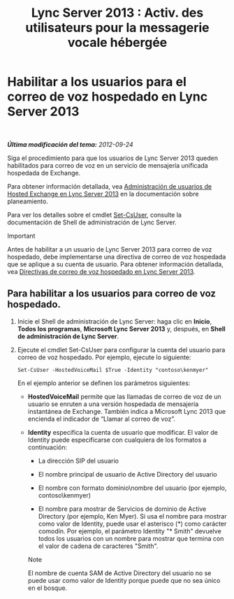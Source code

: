 ﻿---
title: "Lync Server 2013 : Activ. des utilisateurs pour la messagerie vocale hébergée"
TOCTitle: Habilitar a los usuarios para el correo de voz hospedado
ms:assetid: fa559f8f-ef99-43a1-b580-9e998b95efb8
ms:mtpsurl: https://technet.microsoft.com/es-es/library/Gg413062(v=OCS.15)
ms:contentKeyID: 48277229
ms.date: 01/07/2017
mtps_version: v=OCS.15
ms.translationtype: HT
---

# Habilitar a los usuarios para el correo de voz hospedado en Lync Server 2013

 

_**Última modificación del tema:** 2012-09-24_

Siga el procedimiento para que los usuarios de Lync Server 2013 queden habilitados para correo de voz en un servicio de mensajería unificada hospedada de Exchange.

Para obtener información detallada, vea [Administración de usuarios de Hosted Exchange en Lync Server 2013](lync-server-2013-hosted-exchange-user-management.md) en la documentación sobre planeamiento.

Para ver los detalles sobre el cmdlet [Set-CsUser](https://docs.microsoft.com/en-us/powershell/module/skype/Set-CsUser), consulte la documentación de Shell de administración de Lync Server.

> [!IMPORTANT]  
> Antes de habilitar a un usuario de Lync Server 2013 para correo de voz hospedado, debe implementarse una directiva de correo de voz hospedada que se aplique a su cuenta de usuario. Para obtener información detallada, vea <a href="lync-server-2013-hosted-voice-mail-policies.md">Directivas de correo de voz hospedado en Lync Server 2013</a>.



## Para habilitar a los usuarios para correo de voz hospedado.

1.  Inicie el Shell de administración de Lync Server: haga clic en **Inicio**, **Todos los programas**, **Microsoft Lync Server 2013** y, después, en **Shell de administración de Lync Server**.

2.  Ejecute el cmdlet Set-CsUser para configurar la cuenta del usuario para correo de voz hospedado. Por ejemplo, ejecute lo siguiente:
    
        Set-CsUser -HostedVoiceMail $True -Identity "contoso\kenmyer"
    
    En el ejemplo anterior se definen los parámetros siguientes:
    
      - **HostedVoiceMail** permite que las llamadas de correo de voz de un usuario se enruten a una versión hospedada de mensajería instantánea de Exchange. También indica a Microsoft Lync 2013 que encienda el indicador de “Llamar al correo de voz”.
    
      - **Identity** especifica la cuenta de usuario que modificar. El valor de Identity puede especificarse con cualquiera de los formatos a continuación:
        
          - La dirección SIP del usuario
        
          - El nombre principal de usuario de Active Directory del usuario
        
          - El nombre con formato dominio\\nombre del usuario (por ejemplo, contoso\\kenmyer)
        
          - El nombre para mostrar de Servicios de dominio de Active Directory (por ejemplo, Ken Myer). Si usa el nombre para mostrar como valor de Identity, puede usar el asterisco (\*) como carácter comodín. Por ejemplo, el parámetro Identity "\* Smith" devuelve todos los usuarios con un nombre para mostrar que termina con el valor de cadena de caracteres "Smith".
        

        > [!NOTE]
        > El nombre de cuenta SAM de Active Directory del usuario no se puede usar como valor de Identity porque puede que no sea único en el bosque.



